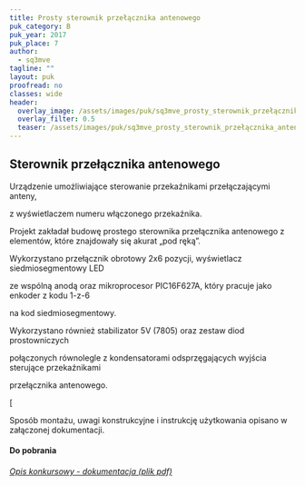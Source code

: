 ```yaml
---
title: Prosty sterownik przełącznika antenowego
puk_category: B
puk_year: 2017
puk_place: 7
author: 
  - sq3mve
tagline: ""
layout: puk
proofread: no
classes: wide
header:
  overlay_image: /assets/images/puk/sq3mve_prosty_sterownik_przełącznika_antenowego.jpg
  overlay_filter: 0.5
  teaser: /assets/images/puk/sq3mve_prosty_sterownik_przełącznika_antenowego.jpg
---
```






 







Sterownik przełącznika antenowego
---------------------------------





 Urządzenie umożliwiające sterowanie przekaźnikami przełączającymi anteny,

 z wyświetlaczem numeru włączonego przekaźnika.






 Projekt zakładał budowę prostego sterownika przełącznika antenowego z elementów, które znajdowały się akurat „pod ręką”.

Wykorzystano przełącznik obrotowy 2x6 pozycji, wyświetlacz siedmiosegmentowy LED

ze wspólną anodą oraz mikroprocesor PIC16F627A, który pracuje jako enkoder z kodu 1-z-6

na kod siedmiosegmentowy.

Wykorzystano również stabilizator 5V (7805) oraz zestaw diod prostowniczych

połączonych równolegle z kondensatorami odsprzęgających wyjścia sterujące przekaźnikami

przełącznika antenowego.

[




 Sposób montażu, uwagi konstrukcyjne i instrukcję użytkowania opisano w załączonej dokumentacji.





#### Do pobrania

###### [Opis konkursowy - dokumentacja (plik pdf)](/assets/bin/SP3MVE_Sterownik-przelacznika-antenowego.pdf)










 


